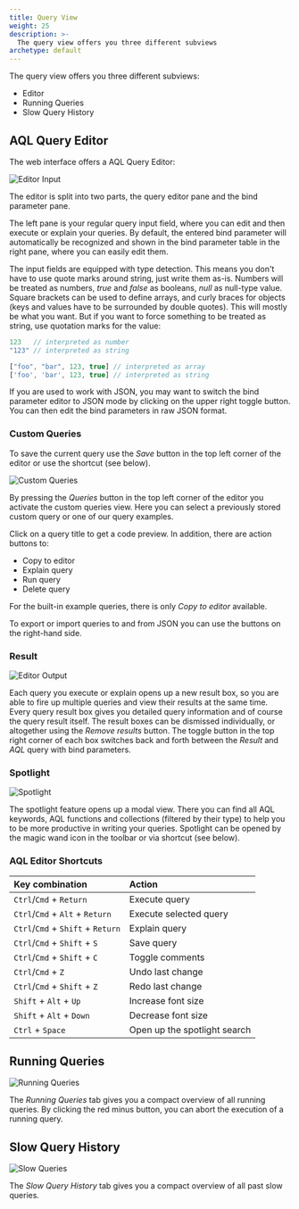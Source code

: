 ```yaml
---
title: Query View
weight: 25
description: >-
  The query view offers you three different subviews
archetype: default
---
```

The query view offers you three different subviews:

- Editor
- Running Queries
- Slow Query History

## AQL Query Editor

The web interface offers a AQL Query Editor:

![Editor Input](../../../images/queryEditorInput.png)

The editor is split into two parts, the query editor pane and the bind
parameter pane.

The left pane is your regular query input field, where you can edit and then
execute or explain your queries. By default, the entered bind parameter will
automatically be recognized and shown in the bind parameter table in the right
pane, where you can easily edit them.

The input fields are equipped with type detection. This means you don't have to
use quote marks around string, just write them as-is. Numbers will be treated
as numbers, *true* and *false* as booleans, *null* as null-type value. Square
brackets can be used to define arrays, and curly braces for objects (keys and
values have to be surrounded by double quotes). This will mostly be what you want.
But if you want to force something to be treated as string, use quotation marks
for the value:

```js
123   // interpreted as number
"123" // interpreted as string

["foo", "bar", 123, true] // interpreted as array
['foo', 'bar', 123, true] // interpreted as string
```

If you are used to work with JSON, you may want to switch the bind parameter
editor to JSON mode by clicking on the upper right toggle button. You can then
edit the bind parameters in raw JSON format.

### Custom Queries

To save the current query use the *Save* button in the top left corner of
the editor or use the shortcut (see below).

![Custom Queries](../../../images/queryCustoms.png)

By pressing the *Queries* button in the top left corner of the editor you
activate the custom queries view. Here you can select a previously stored custom
query or one of our query examples.

Click on a query title to get a code preview. In addition, there are action
buttons to:

- Copy to editor
- Explain query
- Run query
- Delete query

For the built-in example queries, there is only *Copy to editor* available.

To export or import queries to and from JSON you can use the buttons on the
right-hand side.

### Result

![Editor Output](../../../images/queryEditorOutput.png)

Each query you execute or explain opens up a new result box, so you are able
to fire up multiple queries and view their results at the same time. Every query
result box gives you detailed query information and of course the query result
itself. The result boxes can be dismissed individually, or altogether using the
*Remove results* button. The toggle button in the top right corner of each box
switches back and forth between the *Result* and *AQL* query with bind parameters.

### Spotlight

![Spotlight](../../../images/querySpotlight.png)

The spotlight feature opens up a modal view. There you can find all AQL keywords,
AQL functions and collections (filtered by their type) to help you to be more
productive in writing your queries. Spotlight can be opened by the magic wand icon
in the toolbar or via shortcut (see below).

### AQL Editor Shortcuts

| Key combination | Action |
|:----------------|:-------|
| `Ctrl`/`Cmd` + `Return` | Execute query
| `Ctrl`/`Cmd` + `Alt` + `Return` | Execute selected query
| `Ctrl`/`Cmd` + `Shift` + `Return` | Explain query
| `Ctrl`/`Cmd` + `Shift` + `S` | Save query
| `Ctrl`/`Cmd` + `Shift` + `C` | Toggle comments
| `Ctrl`/`Cmd` + `Z` | Undo last change
| `Ctrl`/`Cmd` + `Shift` + `Z` | Redo last change
| `Shift` + `Alt` + `Up` | Increase font size
| `Shift` + `Alt` + `Down` | Decrease font size
| `Ctrl` + `Space` | Open up the spotlight search

## Running Queries

![Running Queries](../../../images/runningQueries.png)

The *Running Queries* tab gives you a compact overview of all running queries.
By clicking the red minus button, you can abort the execution of a running query.

## Slow Query History

![Slow Queries](../../../images/slowQueries.png)

The *Slow Query History* tab gives you a compact overview of all past slow queries.
